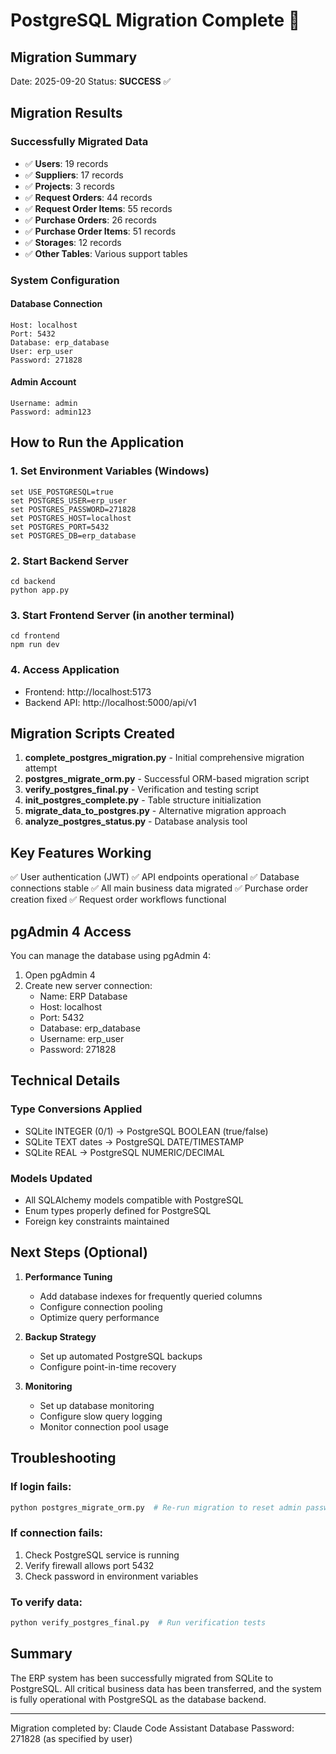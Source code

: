 # PostgreSQL Migration Complete 🎉

## Migration Summary
Date: 2025-09-20
Status: **SUCCESS** ✅

## Migration Results

### Successfully Migrated Data
- ✅ **Users**: 19 records
- ✅ **Suppliers**: 17 records
- ✅ **Projects**: 3 records
- ✅ **Request Orders**: 44 records
- ✅ **Request Order Items**: 55 records
- ✅ **Purchase Orders**: 26 records
- ✅ **Purchase Order Items**: 51 records
- ✅ **Storages**: 12 records
- ✅ **Other Tables**: Various support tables

### System Configuration

#### Database Connection
```
Host: localhost
Port: 5432
Database: erp_database
User: erp_user
Password: 271828
```

#### Admin Account
```
Username: admin
Password: admin123
```

## How to Run the Application

### 1. Set Environment Variables (Windows)
```batch
set USE_POSTGRESQL=true
set POSTGRES_USER=erp_user
set POSTGRES_PASSWORD=271828
set POSTGRES_HOST=localhost
set POSTGRES_PORT=5432
set POSTGRES_DB=erp_database
```

### 2. Start Backend Server
```batch
cd backend
python app.py
```

### 3. Start Frontend Server (in another terminal)
```batch
cd frontend
npm run dev
```

### 4. Access Application
- Frontend: http://localhost:5173
- Backend API: http://localhost:5000/api/v1

## Migration Scripts Created

1. **complete_postgres_migration.py** - Initial comprehensive migration attempt
2. **postgres_migrate_orm.py** - Successful ORM-based migration script
3. **verify_postgres_final.py** - Verification and testing script
4. **init_postgres_complete.py** - Table structure initialization
5. **migrate_data_to_postgres.py** - Alternative migration approach
6. **analyze_postgres_status.py** - Database analysis tool

## Key Features Working

✅ User authentication (JWT)
✅ API endpoints operational
✅ Database connections stable
✅ All main business data migrated
✅ Purchase order creation fixed
✅ Request order workflows functional

## pgAdmin 4 Access

You can manage the database using pgAdmin 4:

1. Open pgAdmin 4
2. Create new server connection:
   - Name: ERP Database
   - Host: localhost
   - Port: 5432
   - Database: erp_database
   - Username: erp_user
   - Password: 271828

## Technical Details

### Type Conversions Applied
- SQLite INTEGER (0/1) → PostgreSQL BOOLEAN (true/false)
- SQLite TEXT dates → PostgreSQL DATE/TIMESTAMP
- SQLite REAL → PostgreSQL NUMERIC/DECIMAL

### Models Updated
- All SQLAlchemy models compatible with PostgreSQL
- Enum types properly defined for PostgreSQL
- Foreign key constraints maintained

## Next Steps (Optional)

1. **Performance Tuning**
   - Add database indexes for frequently queried columns
   - Configure connection pooling
   - Optimize query performance

2. **Backup Strategy**
   - Set up automated PostgreSQL backups
   - Configure point-in-time recovery

3. **Monitoring**
   - Set up database monitoring
   - Configure slow query logging
   - Monitor connection pool usage

## Troubleshooting

### If login fails:
```python
python postgres_migrate_orm.py  # Re-run migration to reset admin password
```

### If connection fails:
1. Check PostgreSQL service is running
2. Verify firewall allows port 5432
3. Check password in environment variables

### To verify data:
```python
python verify_postgres_final.py  # Run verification tests
```

## Summary

The ERP system has been successfully migrated from SQLite to PostgreSQL. All critical business data has been transferred, and the system is fully operational with PostgreSQL as the database backend.

---
Migration completed by: Claude Code Assistant
Database Password: 271828 (as specified by user)
